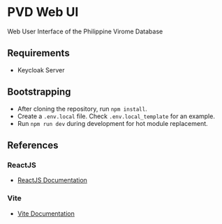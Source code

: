 # PVD Web UI

Web User Interface of the Philippine Virome Database

## Requirements

* Keycloak Server

## Bootstrapping

* After cloning the repository, run ```npm install```.
* Create a `.env.local` file. Check `.env.local_template` for an example.
* Run ```npm run dev``` during development for hot module replacement.

## References

### ReactJS

* [ReactJS Documentation](https://reactjs.org)

### Vite

* [Vite Documentation](https://vitejs.dev/guide/features.html)
